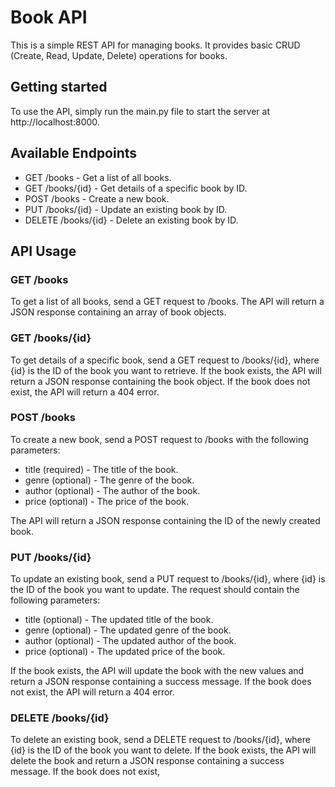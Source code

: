 
<h1>Book API</h1>
<p>This is a simple REST API for managing books. It provides basic CRUD (Create, Read, Update, Delete) operations for books.</p>
<h2>Getting started</h2>
<p>To use the API, simply run the main.py file to start the server at http://localhost:8000.</p>

<h2>Available Endpoints</h2>
<ul>
  <li>GET /books - Get a list of all books.</li>
  <li>GET /books/{id} - Get details of a specific book by ID.</li>
  <li>POST /books - Create a new book.</li>
  <li>PUT /books/{id} - Update an existing book by ID.</li>
  <li>DELETE /books/{id} - Delete an existing book by ID.</li>
</ul>

<h2>API Usage</h2>

<h3>GET /books</h3>
<p>To get a list of all books, send a GET request to /books. The API will return a JSON response containing an array of book objects.</p>

<h3>GET /books/{id}</h3>
<p>To get details of a specific book, send a GET request to /books/{id}, where {id} is the ID of the book you want to retrieve. If the book exists, the API will return a JSON response containing the book object. If the book does not exist, the API will return a 404 error.</p>

<h3>POST /books</h3>
<p>To create a new book, send a POST request to /books with the following parameters:</p>
<ul>
  <li>title (required) - The title of the book.</li>
  <li>genre (optional) - The genre of the book.</li>
  <li>author (optional) - The author of the book.</li>
  <li>price (optional) - The price of the book.</li>
</ul>
<p>The API will return a JSON response containing the ID of the newly created book.</p>

<h3>PUT /books/{id}</h3>
<p>To update an existing book, send a PUT request to /books/{id}, where {id} is the ID of the book you want to update. The request should contain the following parameters:</p>
<ul>
  <li>title (optional) - The updated title of the book.</li>
  <li>genre (optional) - The updated genre of the book.</li>
  <li>author (optional) - The updated author of the book.</li>
  <li>price (optional) - The updated price of the book.</li>
</ul>
<p>If the book exists, the API will update the book with the new values and return a JSON response containing a success message. If the book does not exist, the API will return a 404 error.</p>

<h3>DELETE /books/{id}</h3>
<p>To delete an existing book, send a DELETE request to /books/{id}, where {id} is the ID of the book you want to delete. If the book exists, the API will delete the book and return a JSON response containing a success message. If the book does not exist,
